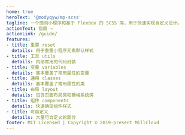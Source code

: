 ```yaml
---
home: true
heroText: '@modyqyw/mp-scss'
tagline: 一个面向小程序和基于 Flexbox 的 SCSS 库，用于快速实现自定义设计。
actionText: 指南 →
actionLink: /guide/
features:
- title: 重置 reset
  details: 用于重置小程序元素默认样式
- title: 工具 utils
  details: 内部常用的代码封装
- title: 变量 variables
  details: 基本覆盖了常用属性的变量
- title: 通用 classes
  details: 基本覆盖了常用属性的类
- title: 布局 layout
  details: 包含页面布局类和栅格系统类
- title: 组件 components
  details: 快速确定组件样式
- title: 可自定义
  details: 大量可自定义的部分
footer: MIT Licensed | Copyright © 2019-present MillCloud
---
```

